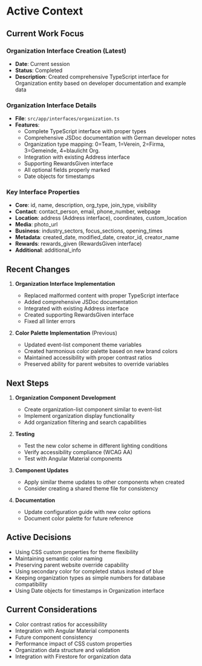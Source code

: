 # Active Context

## Current Work Focus

### Organization Interface Creation (Latest)
- **Date**: Current session
- **Status**: Completed
- **Description**: Created comprehensive TypeScript interface for Organization entity based on developer documentation and example data

### Organization Interface Details
- **File**: `src/app/interfaces/organization.ts`
- **Features**: 
  - Complete TypeScript interface with proper types
  - Comprehensive JSDoc documentation with German developer notes
  - Organization type mapping: 0=Team, 1=Verein, 2=Firma, 3=Gemeinde, 4=blaulicht Org.
  - Integration with existing Address interface
  - Supporting RewardsGiven interface
  - All optional fields properly marked
  - Date objects for timestamps

### Key Interface Properties
- **Core**: id, name, description, org_type, join_type, visibility
- **Contact**: contact_person, email, phone_number, webpage
- **Location**: address (Address interface), coordinates, custom_location
- **Media**: photo_url
- **Business**: industry_sectors, focus_sections, opening_times
- **Metadata**: created_date, modified_date, creator_id, creator_name
- **Rewards**: rewards_given (RewardsGiven interface)
- **Additional**: additional_info

## Recent Changes

1. **Organization Interface Implementation**
   - Replaced malformed content with proper TypeScript interface
   - Added comprehensive JSDoc documentation
   - Integrated with existing Address interface
   - Created supporting RewardsGiven interface
   - Fixed all linter errors

2. **Color Palette Implementation** (Previous)
   - Updated event-list component theme variables
   - Created harmonious color palette based on new brand colors
   - Maintained accessibility with proper contrast ratios
   - Preserved ability for parent websites to override variables

## Next Steps

1. **Organization Component Development**
   - Create organization-list component similar to event-list
   - Implement organization display functionality
   - Add organization filtering and search capabilities

2. **Testing**
   - Test the new color scheme in different lighting conditions
   - Verify accessibility compliance (WCAG AA)
   - Test with Angular Material components

3. **Component Updates**
   - Apply similar theme updates to other components when created
   - Consider creating a shared theme file for consistency

4. **Documentation**
   - Update configuration guide with new color options
   - Document color palette for future reference

## Active Decisions

- Using CSS custom properties for theme flexibility
- Maintaining semantic color naming
- Preserving parent website override capability
- Using secondary color for completed status instead of blue
- Keeping organization types as simple numbers for database compatibility
- Using Date objects for timestamps in Organization interface

## Current Considerations

- Color contrast ratios for accessibility
- Integration with Angular Material components
- Future component consistency
- Performance impact of CSS custom properties
- Organization data structure and validation
- Integration with Firestore for organization data

